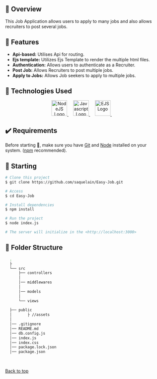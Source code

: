 
## :dart: Overview ##

<p>This Job Application allows users to apply to many jobs and also allows recruiters to post several jobs.</p>

## :star2: Features ##

<ul>
  <li><strong>Api-based:</strong> Utilises Api for routing.</li>
  <li><strong>Ejs template:</strong> Utilizes Ejs Template to render the multiple html files.</li>
  <li><strong>Authentication:</strong> Allows users to authenticate as a Recruiter.</li>
  <li><strong>Post Job:</strong> Allows Recruiters to post multiple jobs.</li>
  <li><strong>Apply to Jobs:</strong> Allows Job seekers to apply to multiple jobs.</li>
</ul>

## :rocket: Technologies Used ##

<div align="center">
  <a href="https://nodejs.org">
    <img width="50" title="NodeJs" alt="NodeJS Logo" src="https://static-00.iconduck.com/assets.00/node-js-icon-227x256-913nazt0.png">
  </a> &#xa0; &#xa0;
  
  <a href="#">
    <img width="50" title="Javascript" alt="Javascript Logo" src="https://banner2.cleanpng.com/20180422/hrq/kisspng-javascript-web-development-logo-script-clipart-5adc4c1a932f97.7568863815243868426029.jpg">
  </a> &#xa0; &#xa0;
  
  <a href="#">
    <img width="50" title="EJS" alt="EJS Logo" src="[https://w7.pngwing.com/pngs/956/695/png-transparent-mongodb-original-wordmark-logo-icon-thumbnail.png](https://miro.medium.com/v2/resize:fit:1358/1*-8c5bXmKhpKg8NRnBMu0zQ.gif)">
  </a> &#xa0; &#xa0;
  
</div>

## :heavy_check_mark: Requirements ##

Before starting :checkered_flag:, make sure you have [Git](https://git-scm.com) and [Node](https://nodejs.org/en/) installed on your system. ([npm](https://www.npmjs.com/) recommended).

## :checkered_flag: Starting ##

```bash
# Clone this project
$ git clone https://github.com/saquelain/Easy-Job.git

# Access
$ cd Easy-Job

# Install dependencies
$ npm install

# Run the project
$ node index.js

# The server will initialize in the <http://localhost:3000>
```
## :open_file_folder: Folder Structure ##
```bash
  .
  ├
  └── src
      ├── controllers
      │   
      │── middlewares   
      │   
      │── models   
      │   
      └── views
      
  ├── public
  │       ├ //assets
  │
  │── .gitignore
  │── README.md
  │── db.config.js
  │── index.js
  │── index.css
  │── package.lock.json
  │── package.json
```
&#xa0;

<a href="#top">Back to top</a>
